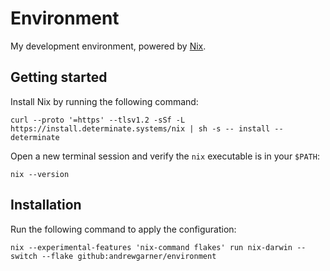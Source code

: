 # Environment

My development environment, powered by [Nix](https://nixos.org/).

## Getting started

Install Nix by running the following command:

```shell
curl --proto '=https' --tlsv1.2 -sSf -L https://install.determinate.systems/nix | sh -s -- install --determinate
```

Open a new terminal session and verify the `nix` executable is in your `$PATH`:

```shell
nix --version
```

## Installation

Run the following command to apply the configuration:

```shell
nix --experimental-features 'nix-command flakes' run nix-darwin -- switch --flake github:andrewgarner/environment
```
